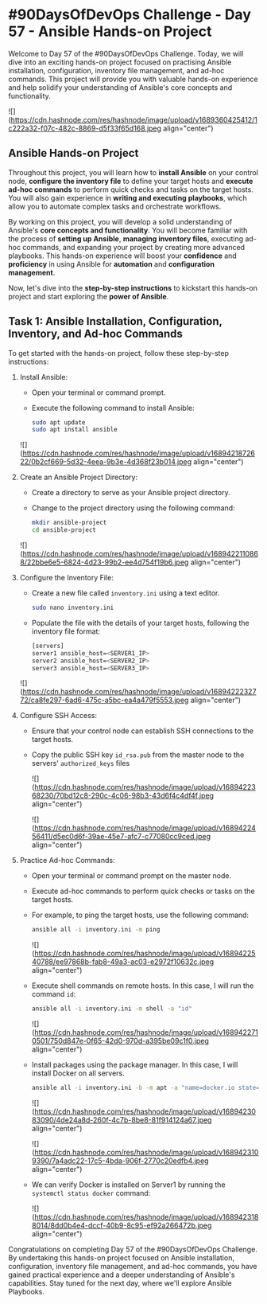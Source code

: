 # #90DaysOfDevOps Challenge - Day 57 - Ansible Hands-on Project

Welcome to Day 57 of the #90DaysOfDevOps Challenge. Today, we will dive into an exciting hands-on project focused on practising Ansible installation, configuration, inventory file management, and ad-hoc commands. This project will provide you with valuable hands-on experience and help solidify your understanding of Ansible's core concepts and functionality.

![](https://cdn.hashnode.com/res/hashnode/image/upload/v1689360425412/1c222a32-f07c-482c-8869-d5f33f65d168.jpeg align="center")

## Ansible Hands-on Project

Throughout this project, you will learn how to **install Ansible** on your control node, **configure the inventory file** to define your target hosts and **execute ad-hoc commands** to perform quick checks and tasks on the target hosts. You will also gain experience in **writing and executing playbooks**, which allow you to automate complex tasks and orchestrate workflows.

By working on this project, you will develop a solid understanding of Ansible's **core concepts and functionality**. You will become familiar with the process of **setting up Ansible**, **managing inventory files**, executing ad-hoc commands, and expanding your project by creating more advanced playbooks. This hands-on experience will boost your **confidence** and **proficiency** in using Ansible for **automation** and **configuration management**.

Now, let's dive into the **step-by-step instructions** to kickstart this hands-on project and start exploring the **power of Ansible**.

## Task 1: Ansible Installation, Configuration, Inventory, and Ad-hoc Commands

To get started with the hands-on project, follow these step-by-step instructions:

1. Install Ansible:
    
    * Open your terminal or command prompt.
        
    * Execute the following command to install Ansible:
        
        ```bash
        sudo apt update
        sudo apt install ansible
        ```
        
    
    ![](https://cdn.hashnode.com/res/hashnode/image/upload/v1689421872622/0b2cf669-5d32-4eea-9b3e-4d368f23b014.jpeg align="center")
    
2. Create an Ansible Project Directory:
    
    * Create a directory to serve as your Ansible project directory.
        
    * Change to the project directory using the following command:
        
        ```bash
        mkdir ansible-project
        cd ansible-project
        ```
        
    
    ![](https://cdn.hashnode.com/res/hashnode/image/upload/v1689422110868/22bbe6e5-6824-4d23-99b2-ee4d754f19b6.jpeg align="center")
    
3. Configure the Inventory File:
    
    * Create a new file called `inventory.ini` using a text editor.
        
        ```bash
        sudo nano inventory.ini
        ```
        
    * Populate the file with the details of your target hosts, following the inventory file format:
        
        ```bash
        [servers]
        server1 ansible_host=<SERVER1_IP>
        server2 ansible_host=<SERVER2_IP>
        server3 ansible_host=<SERVER3_IP>
        ```
        
    
    ![](https://cdn.hashnode.com/res/hashnode/image/upload/v1689422232772/ca8fe297-6ad6-475c-a5bc-ea4a479f5553.jpeg align="center")
    
4. Configure SSH Access:
    
    * Ensure that your control node can establish SSH connections to the target hosts.
        
    * Copy the public SSH key `id_rsa.pub` from the master node to the servers' `authorized_keys` files
        
        ![](https://cdn.hashnode.com/res/hashnode/image/upload/v1689422368230/70bd12c8-290c-4c06-98b3-43d6f4c4df4f.jpeg align="center")
        
        ![](https://cdn.hashnode.com/res/hashnode/image/upload/v1689422456411/d5ec0d6f-39ae-45e7-afc7-c77080cc9ced.jpeg align="center")
        
5. Practice Ad-hoc Commands:
    
    * Open your terminal or command prompt on the master node.
        
    * Execute ad-hoc commands to perform quick checks or tasks on the target hosts.
        
    * For example, to ping the target hosts, use the following command:
        
        ```bash
        ansible all -i inventory.ini -m ping
        ```
        
        ![](https://cdn.hashnode.com/res/hashnode/image/upload/v1689422540788/ee97868b-fab8-49a3-ac03-e2972f10632c.jpeg align="center")
        
    * Execute shell commands on remote hosts. In this case, I will run the command `id`:
        
        ```bash
        ansible all -i inventory.ini -m shell -a "id"
        ```
        
        ![](https://cdn.hashnode.com/res/hashnode/image/upload/v1689422710501/750d847e-0f65-42d0-970d-a395be09c1f0.jpeg align="center")
        
    * Install packages using the package manager. In this case, I will install Docker on all servers.
        
        ```bash
        ansible all -i inventory.ini -b -m apt -a "name=docker.io state=present"
        ```
        
        ![](https://cdn.hashnode.com/res/hashnode/image/upload/v1689423083090/4de24a8d-260f-4c7b-8be8-81f914124a67.jpeg align="center")
        
        ![](https://cdn.hashnode.com/res/hashnode/image/upload/v1689423109390/7a4adc22-17c5-4bda-906f-2770c20edfb4.jpeg align="center")
        
    * We can verify Docker is installed on Server1 by running the `systemctl status docker` command:
        
        ![](https://cdn.hashnode.com/res/hashnode/image/upload/v1689423188014/8dd0b4e4-dccf-40b9-8c95-ef92a266472b.jpeg align="center")
        

Congratulations on completing Day 57 of the #90DaysOfDevOps Challenge. By undertaking this hands-on project focused on Ansible installation, configuration, inventory file management, and ad-hoc commands, you have gained practical experience and a deeper understanding of Ansible's capabilities. Stay tuned for the next day, where we'll explore Ansible Playbooks.